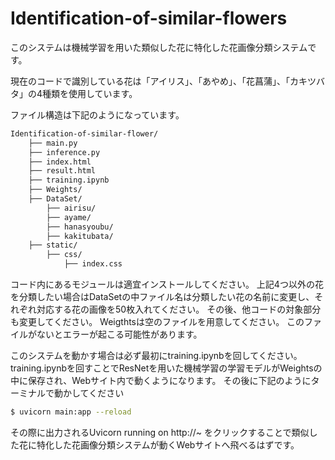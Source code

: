 # Identification-of-similar-flowers
このシステムは機械学習を用いた類似した花に特化した花画像分類システムです。


現在のコードで識別している花は「アイリス」、「あやめ」、「花菖蒲」、「カキツバタ」の4種類を使用しています。

ファイル構造は下記のようになっています。

```bash
Identification-of-similar-flower/
    ├── main.py
    ├── inference.py
    ├── index.html
    ├── result.html
    ├── training.ipynb
    ├── Weights/
    ├── DataSet/
        ├── airisu/
        ├── ayame/
        ├── hanasyoubu/
        ├── kakitubata/
    ├── static/
        ├── css/
            ├── index.css

```

コード内にあるモジュールは適宜インストールしてください。
上記4つ以外の花を分類したい場合はDataSetの中ファイル名は分類したい花の名前に変更し、それぞれ対応する花の画像を50枚入れてください。
その後、他コードの対象部分も変更してください。
Weigthtsは空のファイルを用意してください。
このファイルがないとエラーが起こる可能性があります。

このシステムを動かす場合は必ず最初にtraining.ipynbを回してください。
training.ipynbを回すことでResNetを用いた機械学習の学習モデルがWeightsの中に保存され、Webサイト内で動くようになります。
その後に下記のようにターミナルで動かしてください

```bash
$ uvicorn main:app --reload
```

 その際に出力されるUvicorn running on http://~ をクリックすることで類似した花に特化した花画像分類システムが動くWebサイトへ飛べるはずです。
